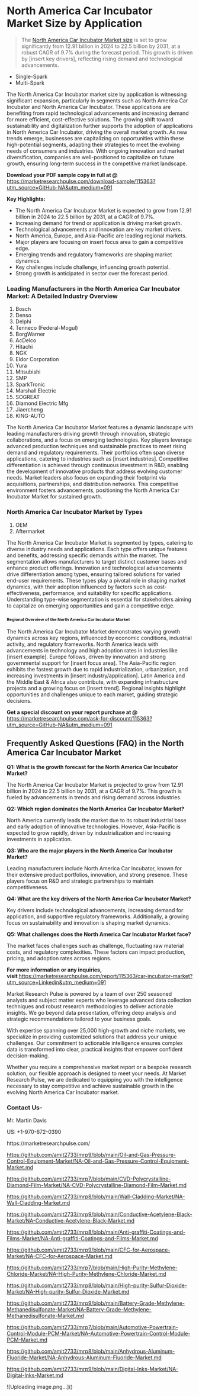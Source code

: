 <h1>North America Car Incubator Market&nbsp;Size by Application</h1><blockquote><p>The <a href="https://marketresearchpulse.com/download-sample/115363?utm_source=GitHub-NA&amp;utm_medium=091">North America Car Incubator Market size</a> is set to grow significantly from 12.91 billion in 2024 to 22.5 billion by 2031, at a robust CAGR of 9.7% during the forecast period. This growth is driven by [insert key drivers], reflecting rising demand and technological advancements.</p></blockquote><ul><li>Single-Spark<li> Multi-Spark</li></ul><p>The North America Car Incubator market size by application is witnessing significant expansion, particularly in segments such as North America Car Incubator and North America Car Incubator. These applications are benefiting from rapid technological advancements and increasing demand for more efficient, cost-effective solutions. The growing shift toward sustainability and digitalization further supports the adoption of applications in North America Car Incubator, driving the overall market growth. As new trends emerge, businesses are capitalizing on opportunities within these high-potential segments, adapting their strategies to meet the evolving needs of consumers and industries. With ongoing innovation and market diversification, companies are well-positioned to capitalize on future growth, ensuring long-term success in the competitive market landscape.</p><p><strong>Download your PDF sample copy in full at @ </strong><a href="https://marketresearchpulse.com/download-sample/115363?utm_source=GitHub-NA&amp;utm_medium=091">https://marketresearchpulse.com/download-sample/115363?utm_source=GitHub-NA&amp;utm_medium=091</a></p><p><strong>Key Highlights: </strong></p><ul><li>The North America Car Incubator Market is expected to grow from 12.91 billion in 2024 to 22.5 billion by 2031, at a CAGR of 9.7%.</li><li>Increasing demand for trend or application is driving market growth.</li><li>Technological advancements and innovation are key market drivers.</li><li>North America, Europe, and Asia-Pacific are leading regional markets.</li><li>Major players are focusing on insert focus area to gain a competitive edge.</li><li>Emerging trends and regulatory frameworks are shaping market dynamics.</li><li>Key challenges include challenge, influencing growth potential.</li><li>Strong growth is anticipated in sector over the forecast period.</li></ul><h3>Leading Manufacturers in the North America Car Incubator Market: A Detailed Industry Overview</h3><ol><li>Bosch</li><li>Denso</li><li>Delphi</li><li>Tenneco (Federal-Mogul)</li><li>BorgWarner</li><li>AcDelco</li><li>Hitachi</li><li>NGK</li><li>Eldor Corporation</li><li>Yura</li><li>Mitsubishi</li><li>SMP</li><li>SparkTronic</li><li>Marshall Electric</li><li>SOGREAT</li><li>Diamond Electric Mfg</li><li>Jiaercheng</li><li>KING-AUTO</li></ol><div class="flex max-w-full flex-col flex-grow"><div class="min-h-8 text-message flex w-full flex-col items-end gap-2 whitespace-normal break-words [.text-message+&amp;]:mt-5" dir="auto" data-message-author-role="assistant" data-message-id="fd8432e4-4910-450d-b182-61b7bfb0a01f" data-message-model-slug="gpt-4o"><div class="flex w-full flex-col gap-1 empty:hidden first:pt-[3px]"><div class="markdown prose w-full break-words dark:prose-invert light"><p>The North America Car Incubator Market features a dynamic landscape with leading manufacturers driving growth through innovation, strategic collaborations, and a focus on emerging technologies. Key players leverage advanced production techniques and sustainable practices to meet rising demand and regulatory requirements. Their portfolios often span diverse applications, catering to industries such as [insert industries]. Competitive differentiation is achieved through continuous investment in R&amp;D, enabling the development of innovative products that address evolving customer needs. Market leaders also focus on expanding their footprint via acquisitions, partnerships, and distribution networks. This competitive environment fosters advancements, positioning the North America Car Incubator Market for sustained growth.</p></div></div></div></div><h3>North America Car Incubator Market by Types</h3><ol><li>OEM<li> Aftermarket</li></ol><div class="flex max-w-full flex-col flex-grow"><div class="min-h-8 text-message flex w-full flex-col items-end gap-2 whitespace-normal break-words [.text-message+&amp;]:mt-5" dir="auto" data-message-author-role="assistant" data-message-id="084470be-0bb7-4664-bddf-5156b4f41249" data-message-model-slug="gpt-4o-mini"><div class="flex w-full flex-col gap-1 empty:hidden first:pt-[3px]"><div class="markdown prose w-full break-words dark:prose-invert light"><p>The North America Car Incubator Market is segmented by types, catering to diverse industry needs and applications. Each type offers unique features and benefits, addressing specific demands within the market. The segmentation allows manufacturers to target distinct customer bases and enhance product offerings. Innovation and technological advancements drive differentiation among types, ensuring tailored solutions for varied end-user requirements. These types play a pivotal role in shaping market dynamics, with their adoption influenced by factors such as cost-effectiveness, performance, and suitability for specific applications. Understanding type-wise segmentation is essential for stakeholders aiming to capitalize on emerging opportunities and gain a competitive edge.</p></div></div></div></div><h3><span style="font-size: 11px;">Regional Overview of the North America Car Incubator Market</span></h3><div class="flex max-w-full flex-col flex-grow"><div class="min-h-8 text-message flex w-full flex-col items-end gap-2 whitespace-normal break-words [.text-message+&amp;]:mt-5" dir="auto" data-message-author-role="assistant" data-message-id="e9038762-ce64-4e30-91c9-9bd413514231" data-message-model-slug="gpt-4o-mini"><div class="flex w-full flex-col gap-1 empty:hidden first:pt-[3px]"><div class="markdown prose w-full break-words dark:prose-invert light"><p>The North America Car Incubator Market demonstrates varying growth dynamics across key regions, influenced by economic conditions, industrial activity, and regulatory frameworks. North America leads with advancements in technology and high adoption rates in industries like [insert example]. Europe follows, driven by innovation and strong governmental support for [insert focus area]. The Asia-Pacific region exhibits the fastest growth due to rapid industrialization, urbanization, and increasing investments in [insert industry/application]. Latin America and the Middle East &amp; Africa also contribute, with expanding infrastructure projects and a growing focus on [insert trend]. Regional insights highlight opportunities and challenges unique to each market, guiding strategic decisions.</p></div></div></div></div><p><strong>Get a special discount on your report purchase at @ </strong><a href="https://marketresearchpulse.com/ask-for-discount/115363?utm_source=GitHub-NA&amp;utm_medium=091">https://marketresearchpulse.com/ask-for-discount/115363?utm_source=GitHub-NA&amp;utm_medium=091</a></p><h2>Frequently Asked Questions (FAQ) in the North America Car Incubator Market</h2><p><strong>Q1: What is the growth forecast for the North America Car Incubator Market?</strong></p><p>The North America Car Incubator Market is projected to grow from 12.91 billion in 2024 to 22.5 billion by 2031, at a CAGR of 9.7%. This growth is fueled by advancements in trends and rising demand across industries.</p><p><strong>Q2: Which region dominates the North America Car Incubator Market?</strong></p><p>North America currently leads the market due to its robust industrial base and early adoption of innovative technologies. However, Asia-Pacific is expected to grow rapidly, driven by industrialization and increasing investments in application.</p><p><strong>Q3: Who are the major players in the North America Car Incubator Market?</strong></p><p>Leading manufacturers include North America Car Incubator, known for their extensive product portfolios, innovation, and strong presence. These players focus on R&amp;D and strategic partnerships to maintain competitiveness.</p><p><strong>Q4: What are the key drivers of the North America Car Incubator Market?</strong></p><p>Key drivers include technological advancements, increasing demand for application, and supportive regulatory frameworks. Additionally, a growing focus on sustainability and innovation is shaping market dynamics.</p><p><strong>Q5: What challenges does the North America Car Incubator Market face?</strong></p><p>The market faces challenges such as challenge, fluctuating raw material costs, and regulatory complexities. These factors can impact production, pricing, and adoption rates across regions.</p><p><strong>For more information or any inquiries, visit&nbsp;</strong><a href="https://marketresearchpulse.com/report/115363/car-incubator-market?utm_source=Linkedin&utm_medium=091">https://marketresearchpulse.com/report/115363/car-incubator-market?utm_source=Linkedin&utm_medium=091</a></p><p>Market Research Pulse is powered by a team of over 250 seasoned analysts and subject matter experts who leverage advanced data collection techniques and robust research methodologies to deliver actionable insights. We go beyond data presentation, offering deep analysis and strategic recommendations tailored to your business goals.</p><p>With expertise spanning over 25,000 high-growth and niche markets, we specialize in providing customized solutions that address your unique challenges. Our commitment to actionable intelligence ensures complex data is transformed into clear, practical insights that empower confident decision-making.</p><p>Whether you require a comprehensive market report or a bespoke research solution, our flexible approach is designed to meet your needs. At Market Research Pulse, we are dedicated to equipping you with the intelligence necessary to stay competitive and achieve sustainable growth in the evolving North America Car Incubator market.</p><h3><strong>Contact Us-</strong></h3><p>Mr. Martin Davis</p><p>US: +1-970-672-0390</p><p>https://marketresearchpulse.com/</p><p><a href="https://github.com/amit2733/mrp9/blob/main/Oil-and-Gas-Pressure-Control-Equipment-Market/NA-Oil-and-Gas-Pressure-Control-Equipment-Market.md">https://github.com/amit2733/mrp9/blob/main/Oil-and-Gas-Pressure-Control-Equipment-Market/NA-Oil-and-Gas-Pressure-Control-Equipment-Market.md</a></p><p><a href="https://github.com/amit2733/mrp7/blob/main/CVD-Polycrystalline-Diamond-Film-Market/NA-CVD-Polycrystalline-Diamond-Film-Market.md">https://github.com/amit2733/mrp7/blob/main/CVD-Polycrystalline-Diamond-Film-Market/NA-CVD-Polycrystalline-Diamond-Film-Market.md</a></p><p><a href="https://github.com/amit2733/mrp8/blob/main/Wall-Cladding-Market/NA-Wall-Cladding-Market.md">https://github.com/amit2733/mrp8/blob/main/Wall-Cladding-Market/NA-Wall-Cladding-Market.md</a></p><p><a href="https://github.com/amit2733/mrp9/blob/main/Conductive-Acetylene-Black-Market/NA-Conductive-Acetylene-Black-Market.md">https://github.com/amit2733/mrp9/blob/main/Conductive-Acetylene-Black-Market/NA-Conductive-Acetylene-Black-Market.md</a></p><p><a href="https://github.com/amit2733/mrp8/blob/main/Anti-graffiti-Coatings-and-Films-Market/NA-Anti-graffiti-Coatings-and-Films-Market.md">https://github.com/amit2733/mrp8/blob/main/Anti-graffiti-Coatings-and-Films-Market/NA-Anti-graffiti-Coatings-and-Films-Market.md</a></p><p><a href="https://github.com/amit2733/mrp9/blob/main/CFC-for-Aerospace-Market/NA-CFC-for-Aerospace-Market.md">https://github.com/amit2733/mrp9/blob/main/CFC-for-Aerospace-Market/NA-CFC-for-Aerospace-Market.md</a></p><p><a href="https://github.com/amit2733/mrp7/blob/main/High-Purity-Methylene-Chloride-Market/NA-High-Purity-Methylene-Chloride-Market.md">https://github.com/amit2733/mrp7/blob/main/High-Purity-Methylene-Chloride-Market/NA-High-Purity-Methylene-Chloride-Market.md</a></p><p><a href="https://github.com/amit2733/mrp8/blob/main/High-purity-Sulfur-Dioxide-Market/NA-High-purity-Sulfur-Dioxide-Market.md">https://github.com/amit2733/mrp8/blob/main/High-purity-Sulfur-Dioxide-Market/NA-High-purity-Sulfur-Dioxide-Market.md</a></p><p><a href="https://github.com/amit2733/mrp9/blob/main/Battery-Grade-Methylene-Methanedisulfonate-Market/NA-Battery-Grade-Methylene-Methanedisulfonate-Market.md">https://github.com/amit2733/mrp9/blob/main/Battery-Grade-Methylene-Methanedisulfonate-Market/NA-Battery-Grade-Methylene-Methanedisulfonate-Market.md</a></p><p><a href="https://github.com/amit2733/mrp7/blob/main/Automotive-Powertrain-Control-Module-PCM-Market/NA-Automotive-Powertrain-Control-Module-PCM-Market.md">https://github.com/amit2733/mrp7/blob/main/Automotive-Powertrain-Control-Module-PCM-Market/NA-Automotive-Powertrain-Control-Module-PCM-Market.md</a></p><p><a href="https://github.com/amit2733/mrp8/blob/main/Anhydrous-Aluminum-Fluoride-Market/NA-Anhydrous-Aluminum-Fluoride-Market.md">https://github.com/amit2733/mrp8/blob/main/Anhydrous-Aluminum-Fluoride-Market/NA-Anhydrous-Aluminum-Fluoride-Market.md</a></p><p><a href="https://github.com/amit2733/mrp9/blob/main/Digital-Inks-Market/NA-Digital-Inks-Market.md">https://github.com/amit2733/mrp9/blob/main/Digital-Inks-Market/NA-Digital-Inks-Market.md</a></p>
![Uploading image.png…]()
